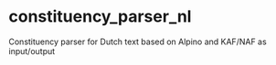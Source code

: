 # constituency_parser_nl
Constituency parser for Dutch text based on Alpino and KAF/NAF as input/output
